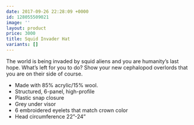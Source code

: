 ```yaml
---
date: 2017-09-26 22:28:09 +0000
id: 128055509021
image: ''
layout: product
price: 3000
title: Squid Invader Hat
variants: []
---
```



The world is being invaded by squid aliens and you are humanity’s last hope. What’s left for you to do? Show your new cephalopod overlords that you are on their side of course.

- Made with 85% acrylic/15% wool.
- Structured, 6-panel, high-profile
- Plastic snap closure
- Grey under visor
- 6 embroidered eyelets that match crown color
- Head circumference 22”-24”